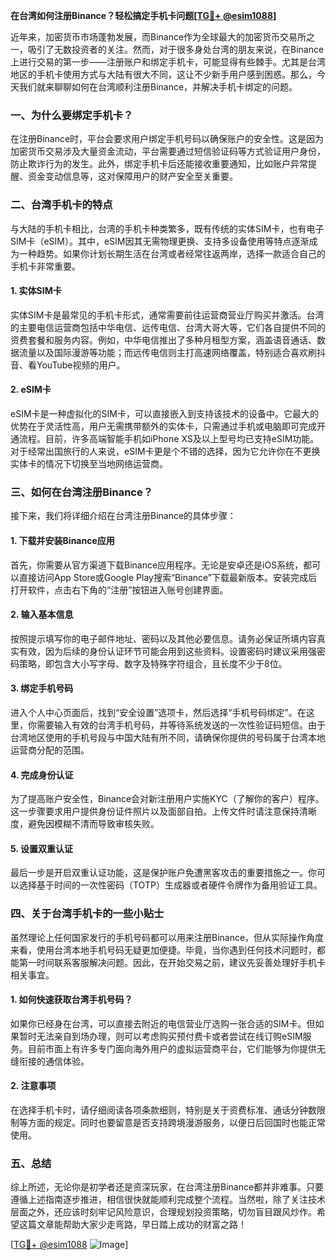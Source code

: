 **在台湾如何注册Binance？轻松搞定手机卡问题[[TG💪+ @esim1088](https://t.me/s/esim1088)]**

近年来，加密货币市场蓬勃发展，而Binance作为全球最大的加密货币交易所之一，吸引了无数投资者的关注。然而，对于很多身处台湾的朋友来说，在Binance上进行交易的第一步——注册账户和绑定手机卡，可能显得有些棘手。尤其是台湾地区的手机卡使用方式与大陆有很大不同，这让不少新手用户感到困惑。那么，今天我们就来聊聊如何在台湾顺利注册Binance，并解决手机卡绑定的问题。

### **一、为什么要绑定手机卡？**
在注册Binance时，平台会要求用户绑定手机号码以确保账户的安全性。这是因为加密货币交易涉及大量资金流动，平台需要通过短信验证码等方式验证用户身份，防止欺诈行为的发生。此外，绑定手机卡后还能接收重要通知，比如账户异常提醒、资金变动信息等，这对保障用户的财产安全至关重要。

### **二、台湾手机卡的特点**
与大陆的手机卡相比，台湾的手机卡种类繁多，既有传统的实体SIM卡，也有电子SIM卡（eSIM）。其中，eSIM因其无需物理更换、支持多设备使用等特点逐渐成为一种趋势。如果你计划长期生活在台湾或者经常往返两岸，选择一款适合自己的手机卡非常重要。

#### **1. 实体SIM卡**
实体SIM卡是最常见的手机卡形式，通常需要前往运营商营业厅购买并激活。台湾的主要电信运营商包括中华电信、远传电信、台湾大哥大等，它们各自提供不同的资费套餐和服务内容。例如，中华电信推出了多种月租型方案，涵盖语音通话、数据流量以及国际漫游等功能；而远传电信则主打高速网络覆盖，特别适合喜欢刷抖音、看YouTube视频的用户。

#### **2. eSIM卡**
eSIM卡是一种虚拟化的SIM卡，可以直接嵌入到支持该技术的设备中。它最大的优势在于灵活性高，用户无需携带额外的实体卡，只需通过手机或电脑即可完成开通流程。目前，许多高端智能手机如iPhone XS及以上型号均已支持eSIM功能。对于经常出国旅行的人来说，eSIM卡更是个不错的选择，因为它允许你在不更换实体卡的情况下切换至当地网络运营商。

### **三、如何在台湾注册Binance？**
接下来，我们将详细介绍在台湾注册Binance的具体步骤：

#### **1. 下载并安装Binance应用**
首先，你需要从官方渠道下载Binance应用程序。无论是安卓还是iOS系统，都可以直接访问App Store或Google Play搜索“Binance”下载最新版本。安装完成后打开软件，点击右下角的“注册”按钮进入账号创建界面。

#### **2. 输入基本信息**
按照提示填写你的电子邮件地址、密码以及其他必要信息。请务必保证所填内容真实有效，因为后续的身份认证环节可能会用到这些资料。设置密码时建议采用强密码策略，即包含大小写字母、数字及特殊字符组合，且长度不少于8位。

#### **3. 绑定手机号码**
进入个人中心页面后，找到“安全设置”选项卡，然后选择“手机号码绑定”。在这里，你需要输入有效的台湾手机号码，并等待系统发送的一次性验证码短信。由于台湾地区使用的手机号段与中国大陆有所不同，请确保你提供的号码属于台湾本地运营商分配的范围。

#### **4. 完成身份认证**
为了提高账户安全性，Binance会对新注册用户实施KYC（了解你的客户）程序。这一步骤要求用户提供身份证件照片以及面部自拍。上传文件时请注意保持清晰度，避免因模糊不清而导致审核失败。

#### **5. 设置双重认证**
最后一步是开启双重认证功能，这是保护账户免遭黑客攻击的重要措施之一。你可以选择基于时间的一次性密码（TOTP）生成器或者硬件令牌作为备用验证工具。

### **四、关于台湾手机卡的一些小贴士**
虽然理论上任何国家发行的手机号码都可以用来注册Binance，但从实际操作角度来看，使用台湾本地手机号码无疑更加便捷。毕竟，当你遇到任何技术问题时，都能第一时间联系客服解决问题。因此，在开始交易之前，建议先妥善处理好手机卡相关事宜。

#### **1. 如何快速获取台湾手机号码？**
如果你已经身在台湾，可以直接去附近的电信营业厅选购一张合适的SIM卡。但如果暂时无法亲自到场办理，则可以考虑购买预付费卡或者尝试在线订购eSIM服务。目前市面上有许多专门面向海外用户的虚拟运营商平台，它们能够为你提供无缝衔接的通信体验。

#### **2. 注意事项**
在选择手机卡时，请仔细阅读各项条款细则，特别是关于资费标准、通话分钟数限制等方面的规定。同时也要留意是否支持跨境漫游服务，以便日后回国时也能正常使用。

### **五、总结**
综上所述，无论你是初学者还是资深玩家，在台湾注册Binance都并非难事。只要遵循上述指南逐步推进，相信很快就能顺利完成整个流程。当然啦，除了关注技术层面之外，还应该时刻牢记风险意识，合理规划投资策略，切勿盲目跟风炒作。希望这篇文章能帮助大家少走弯路，早日踏上成功的财富之路！

[[TG💪+ @esim1088](https://t.me/s/esim1088) ![Image](https://i.postimg.cc/4NQfJmqS/Snipaste-2025-05-13-00-14-12.png)]